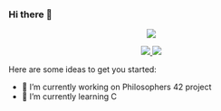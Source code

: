 ### Hi there 👋

<p align="center">
  <a href="https://profile.intra.42.fr/">
    <img src="https://badge42.vercel.app/api/v2/cl3pwq0z7003009l5qonmkw7d/stats?cursusId=21&coalitionId=undefined">
  </a> 
</p>

<p align="center">
  <a href="https://github.com/ashotmsryan">
    <img src="https://github-readme-stats.vercel.app/api?username=ashotmsryan&count_private=true&show_icons=true&theme=chartreuse-dark">
    <img src="https://github-readme-stats.vercel.app/api/top-langs/?username=ashotmsryan&show_icons=true&locale=en&layout=compact&theme=chartreuse-dark">
  </a>
</p>

Here are some ideas to get you started:

- 🔭 I’m currently working on Philosophers 42 project
- 🌱 I’m currently learning C

<!---
- 👯 I’m looking to collaborate on ...
- 🤔 I’m looking for help with ...
- 💬 Ask me about ...
- 📫 How to reach me: ...
- 😄 Pronouns: ...
- ⚡ Fun fact: ...
--->
